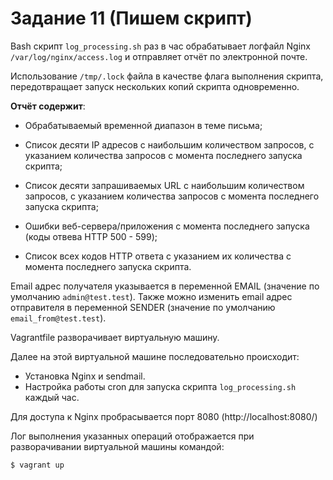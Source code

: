 # Задание 11 (Пишем скрипт)

Bash скрипт `log_processing.sh` раз в час обрабатывает логфайл Nginx `/var/log/nginx/access.log` и отправляет отчёт по электронной почте. 

Использование `/tmp/.lock` файла в качестве флага выполнения скрипта, передотвращает запуск нескольких копий скрипта одновременно.

**Отчёт содержит**:

- Обрабатываемый временной диапазон в теме письма;

- Список десяти IP адресов с наибольшим количеством запросов, с указанием количества запросов c момента последнего запуска скрипта;

- Список десяти запрашиваемых URL с наибольшим количеством запросов, с указанием количества запросов c момента последнего запуска скрипта;

- Ошибки веб-сервера/приложения c момента последнего запуска (коды отвева HTTP 500 - 599);

- Список всех кодов HTTP ответа с указанием их количества с момента последнего запуска скрипта.

Email адрес получателя указывается в переменной EMAIL (значение по умолчанию `admin@test.test`).
Также можно изменить email адрес отправителя в переменной SENDER (значение по умолчанию `email_from@test.test`).



Vagrantfile разворачивает виртуальную машину.

Далее на этой виртуальной машине последовательно происходит:

- Установка Nginx и sendmail.
- Настройка работы cron для запуска скрипта `log_processing.sh` каждый час.

Для доступа к Nginx пробрасывается порт 8080 (http://localhost:8080/)

Лог выполнения указанных операций отображается при разворачивании виртуальной машины командой:

```bash
$ vagrant up
```